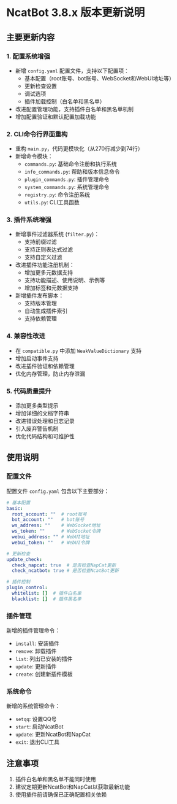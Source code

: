 # NcatBot 3.8.x 版本更新说明

## 主要更新内容

### 1. 配置系统增强
- 新增 `config.yaml` 配置文件，支持以下配置项：
  - 基本配置（root账号、bot账号、WebSocket和WebUI地址等）
  - 更新检查设置
  - 调试选项
  - 插件加载控制（白名单和黑名单）
- 改进配置管理功能，支持插件白名单和黑名单机制
- 增加配置验证和默认配置加载功能

### 2. CLI命令行界面重构
- 重构 `main.py`，代码更模块化（从270行减少到74行）
- 新增命令模块：
  - `commands.py`: 基础命令注册和执行系统
  - `info_commands.py`: 帮助和版本信息命令
  - `plugin_commands.py`: 插件管理命令
  - `system_commands.py`: 系统管理命令
  - `registry.py`: 命令注册系统
  - `utils.py`: CLI工具函数

### 3. 插件系统增强
- 新增事件过滤器系统 (`filter.py`)：
  - 支持前缀过滤
  - 支持正则表达式过滤
  - 支持自定义过滤
- 改进插件功能注册机制：
  - 增加更多元数据支持
  - 支持功能描述、使用说明、示例等
  - 增加标签和元数据支持
- 新增插件发布脚本：
  - 支持版本管理
  - 自动生成插件索引
  - 支持依赖管理

### 4. 兼容性改进
- 在 `compatible.py` 中添加 `WeakValueDictionary` 支持
- 增加启动事件支持
- 改进插件验证和依赖管理
- 优化内存管理，防止内存泄漏

### 5. 代码质量提升
- 添加更多类型提示
- 增加详细的文档字符串
- 改进错误处理和日志记录
- 引入废弃警告机制
- 优化代码结构和可维护性

## 使用说明

### 配置文件
配置文件 `config.yaml` 包含以下主要部分：
```yaml
# 基本配置
basic:
  root_account: ""  # root账号
  bot_account: ""   # bot账号
  ws_address: ""    # WebSocket地址
  ws_token: ""      # WebSocket令牌
  webui_address: "" # WebUI地址
  webui_token: ""   # WebUI令牌

# 更新检查
update_check:
  check_napcat: true  # 是否检查NapCat更新
  check_ncatbot: true # 是否检查NcatBot更新

# 插件控制
plugin_control:
  whitelist: []  # 插件白名单
  blacklist: []  # 插件黑名单
```

### 插件管理
新增的插件管理命令：
- `install`: 安装插件
- `remove`: 卸载插件
- `list`: 列出已安装的插件
- `update`: 更新插件
- `create`: 创建新插件模板

### 系统命令
新增的系统管理命令：
- `setqq`: 设置QQ号
- `start`: 启动NcatBot
- `update`: 更新NcatBot和NapCat
- `exit`: 退出CLI工具

## 注意事项
1. 插件白名单和黑名单不能同时使用
2. 建议定期更新NcatBot和NapCat以获取最新功能
3. 使用插件前请确保已正确配置相关依赖
